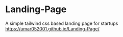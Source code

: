 # Landing-Page
A simple tailwind css based landing page for startups
https://umar052001.github.io/Landing-Page/
